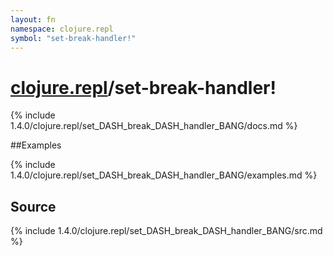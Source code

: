```yaml
---
layout: fn
namespace: clojure.repl
symbol: "set-break-handler!"
---
```


# [clojure.repl](../)/set-break-handler!

{% include 1.4.0/clojure.repl/set_DASH_break_DASH_handler_BANG/docs.md %}

##Examples

{% include 1.4.0/clojure.repl/set_DASH_break_DASH_handler_BANG/examples.md %}
## Source
{% include 1.4.0/clojure.repl/set_DASH_break_DASH_handler_BANG/src.md %}

